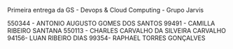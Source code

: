 Primeira entrega da GS - Devops & Cloud Computing - Grupo Jarvis

550344 - ANTONIO AUGUSTO GOMES DOS SANTOS
99491 - CAMILLA RIBEIRO SANTANA
550113 - CHARLES CARVALHO DA SILVEIRA CARVALHO
94156- LUAN RIBEIRO DIAS
99354- RAPHAEL TORRES GONÇALVES

